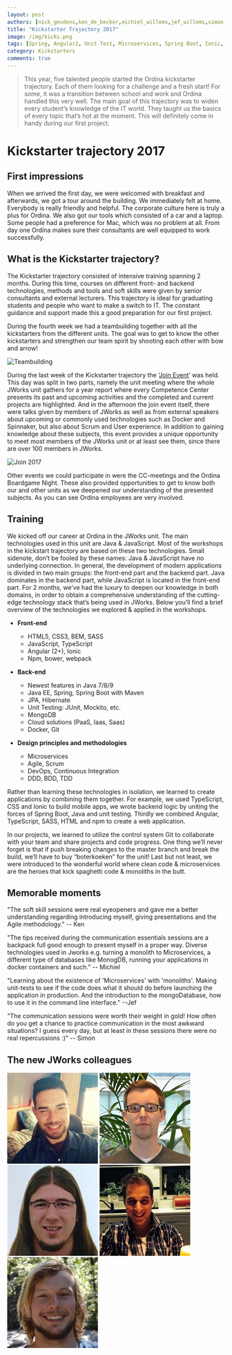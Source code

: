 ```yaml
---
layout: post
authors: [nick_geudens,ken_de_becker,michiel_willems,jef_willems,simon_buysse]
title: "Kickstarter Trajectory 2017"
image: /img/kicks.png
tags: [Spring, Angular2, Unit Test, Microservices, Spring Boot, Ionic, MongoDB]
category: Kickstarters
comments: true
---
```


>This year, five talented people started the Ordina kickstarter trajectory. 
Each of them looking for a challenge and a fresh start! 
For some, it was a transition between school and work and Ordina handled this very well. 
The main goal of this trajectory was to widen every student’s knowledge of the IT world. 
They taught us the basics of every topic that’s hot at the moment. 
This will definitely come in handy during our first project.

# Kickstarter trajectory 2017

## First impressions

When we arrived the first day, we were welcomed with breakfast and afterwards, we got a tour around the building. 
We immediately felt at home. Everybody is really friendly and helpful. The corporate culture here is truly a plus for Ordina.
We also got our tools which consisted of a car and a laptop. 
Some people had a preference for Mac, which was no problem at all.
From day one Ordina makes sure their consultants are well equipped to work successfully.    

## What is the Kickstarter trajectory?

The Kickstarter trajectory consisted of intensive training spanning 2 months. 
During this time, courses on different front- and backend technologies, methods and tools and soft skills were given by senior consultants and external lecturers. 
This trajectory is ideal for graduating students and people who want to make a switch to IT. 
The constant guidance and support made this a good preparation for our first project.

During the fourth week we had a teambuilding together with all the kickstarters from the different units. 
The goal was to get to know the other kickstarters and strengthen our team spirit by shooting each other with bow and arrow!

<img alt="Teambuilding" src="{{ '/img/kickstarters/2017/teambuilding-kickstarter.jpg' | prepend: site.baseurl }}" class="image fit">

During the last week of the Kickstarter trajectory the ‘[Join Event](https://jobs.ordina.be/nl-nl/evenementen/2017/join/)’ was held.
This day was split in two parts, namely the unit meeting where the whole JWorks unit gathers for a year report where every Competence Center presents its past and upcoming activities and the completed and current projects are highlighted. 
And in the afternoon the join event itself, there were talks given by members of JWorks as well as from external speakers about upcoming or commonly used technologies such as Docker and Spinnaker, but also about Scrum and User experience. 
In addition to gaining knowledge about these subjects, this event provides a unique opportunity to meet most members of the JWorks unit or at least see them, since there are over 100 members in JWorks.

<img alt="Join 2017" src="{{ '/img/kickstarters/2017/join.jpg' | prepend: site.baseurl }}" class="image fit">

Other events we could participate in were the CC-meetings and the Ordina Boardgame Night. 
These also provided opportunities to get to know both our and other units as we deepened our understanding of the presented subjects.
As you can see Ordina employees are very involved.

## Training

We kicked off our career at Ordina in the  JWorks unit. 
The main technologies used in this unit are Java & JavaScript. 
Most of the workshops in the kickstart trajectory are based on these two technologies. 
Small sidenote, don’t be fooled by these names: Java & JavaScript have no underlying connection. 
In general, the development of modern applications is divided in two main groups: the front-end part and the backend part. 
Java dominates in the backend part, while JavaScript is located in the front-end part. 
For 2 months, we’ve had the luxury to deepen our knowledge in both domains, in order to obtain a comprehensive understanding of the cutting-edge technology stack that’s being used in JWorks. 
Below you’ll find a brief overview of the technologies we explored & applied in the workshops.

* **Front-end**
  * HTML5, CSS3, BEM, SASS
  * JavaScript, TypeScript
  * Angular (2+), Ionic
  * Npm, bower, webpack

* **Back-end**
  * Newest features in Java 7/8/9
  * Java EE, Spring, Spring Boot with Maven
  * JPA, Hibernate
  * Unit Testing: JUnit, Mockito, etc. 
  * MongoDB
  * Cloud solutions (PaaS, Iaas, Saas)
  * Docker, Git

* **Design principles and methodologies**
  * Microservices 
  * Agile, Scrum 
  * DevOps, Continuous Integration
  * DDD, BDD, TDD

Rather than learning these technologies in isolation, we learned to create applications by combining them together. 
For example, we used TypeScript, CSS and Ionic to build mobile apps, we wrote backend logic by uniting the forces of Spring Boot, Java and unit testing. 
Thirdly we combined Angular, TypeScript, SASS, HTML and npm to create a web application. 

In our projects, we learned to utilize the control system Git to collaborate with your team and share projects and code progress. 
One thing we’ll never forget is that if push breaking changes to the master branch and break the build, we’ll have to buy “boterkoeken” for the unit! 
Last but not least, we were introduced to the wonderful world where clean code & microservices are the heroes that kick spaghetti code & monoliths in the butt. 

## Memorable moments

"The soft skill sessions were real eyeopeners and gave me a better understanding regarding introducing myself, giving presentations and the Agile methodology." -- Ken

"The tips received during the communication essentials sessions are a backpack full good enough to present myself in a proper way. 
Diverse technologies used in Jworks e.g. turning a monolith to Microservices, a different type of databases like MonogDB, running your applications in docker containers and such." -- Michiel

"Learning about the existence of 'Microservices' with 'monoliths'. 
Making unit-tests to see if the code does what it should do before launching the application in production.
And the introduction to the mongoDatabase, how to use it in the command line interface." --Jef

"The communication sessions were worth their weight in gold! 
How often do you get a chance to practice communication in the most awkward situations? 
I guess every day, but at least in these sessions there were no real repercussions :)" -- Simon

## The new JWorks colleagues

<span class="image left "><img class="p-image" alt="Nick Geudens"   src="/img/kickstarters/2017/nick-geudens.jpg" /></span>
<span class="image left "><img class="p-image" alt="Ken De Becker" src="/img/kickstarters/2017/ken-de-becker.jpg" /></span>
<span class="image left "><img class="p-image" alt="Michiel Willems"  src="/img/kickstarters/2017/michiel-willems.jpg" /></span>
<span class="image left "><img class="p-image" alt="Jef Willems"  src="/img/kickstarters/2017/jef-willems.jpg" /></span>
<span class="image left "><img class="p-image" alt="Simon Buysse"   src="/img/kickstarters/2017/simon-buysse.jpg" /></span>

